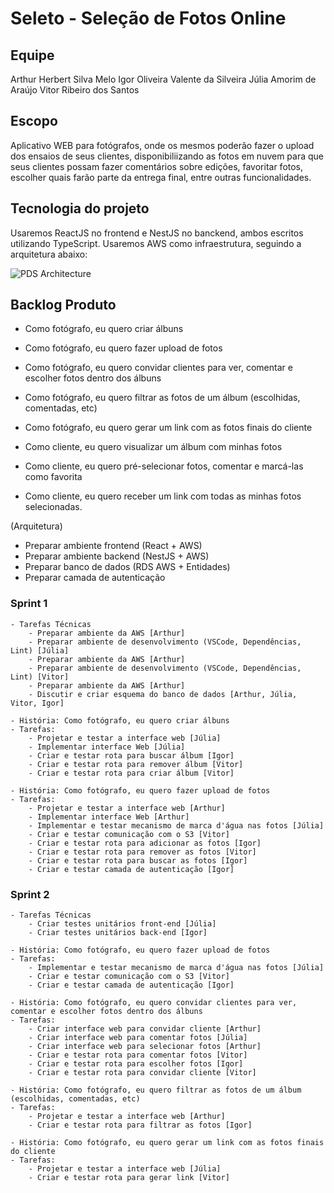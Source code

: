 # Seleto - Seleção de Fotos Online

## Equipe

Arthur Herbert Silva Melo
Igor Oliveira Valente da Silveira
Júlia Amorim de Araújo
Vitor Ribeiro dos Santos

## Escopo

Aplicativo WEB para fotógrafos, onde os mesmos poderão fazer o upload dos ensaios de seus clientes, disponibiliizando as fotos em nuvem para que seus clientes possam fazer comentários sobre edições, favoritar fotos, escolher quais farão parte da entrega final, entre outras funcionalidades.

## Tecnologia do projeto

Usaremos ReactJS no frontend e NestJS no banckend, ambos escritos utilizando TypeScript.
Usaremos AWS como infraestrutura, seguindo a arquitetura abaixo:

![PDS Architecture](https://user-images.githubusercontent.com/26313549/137907219-0859d05c-f41f-485b-a099-eddfdd200933.png)

## Backlog Produto

- Como fotógrafo, eu quero criar álbuns
- Como fotógrafo, eu quero fazer upload de fotos
- Como fotógrafo, eu quero convidar clientes para ver, comentar e escolher fotos dentro dos álbuns
- Como fotógrafo, eu quero filtrar as fotos de um álbum (escolhidas, comentadas, etc)
- Como fotógrafo, eu quero gerar um link com as fotos finais do cliente

- Como cliente, eu quero visualizar um álbum com minhas fotos
- Como cliente, eu quero pré-selecionar fotos, comentar e marcá-las como favorita
- Como cliente, eu quero receber um link com todas as minhas fotos selecionadas.

(Arquitetura)

- Preparar ambiente frontend (React + AWS)
- Preparar ambiente backend (NestJS + AWS)
- Preparar banco de dados (RDS AWS + Entidades)
- Preparar camada de autenticação

### Sprint 1

    - Tarefas Técnicas
    	- Preparar ambiente da AWS [Arthur]
    	- Preparar ambiente de desenvolvimento (VSCode, Dependências, Lint) [Júlia]
    	- Preparar ambiente da AWS [Arthur]
    	- Preparar ambiente de desenvolvimento (VSCode, Dependências, Lint) [Vitor]
    	- Preparar ambiente da AWS [Arthur]
    	- Discutir e criar esquema do banco de dados [Arthur, Júlia, Vitor, Igor]

    - História: Como fotógrafo, eu quero criar álbuns
    - Tarefas:
    	- Projetar e testar a interface web [Júlia]
    	- Implementar interface Web [Júlia]
    	- Criar e testar rota para buscar álbum [Igor]
    	- Criar e testar rota para remover álbum [Vitor]
    	- Criar e testar rota para criar álbum [Vitor]

    - História: Como fotógrafo, eu quero fazer upload de fotos
    - Tarefas:
    	- Projetar e testar a interface web [Arthur]
    	- Implementar interface Web [Arthur]
    	- Implementar e testar mecanismo de marca d'água nas fotos [Júlia]
    	- Criar e testar comunicação com o S3 [Vitor]
    	- Criar e testar rota para adicionar as fotos [Igor]
    	- Criar e testar rota para remover as fotos [Vitor]
    	- Criar e testar rota para buscar as fotos [Igor]
    	- Criar e testar camada de autenticação [Igor]
        
        
### Sprint 2

    - Tarefas Técnicas
    	- Criar testes unitários front-end [Júlia]
    	- Criar testes unitários back-end [Igor]
        
    - História: Como fotógrafo, eu quero fazer upload de fotos
    - Tarefas:
    	- Implementar e testar mecanismo de marca d'água nas fotos [Júlia]
    	- Criar e testar comunicação com o S3 [Vitor]
    	- Criar e testar camada de autenticação [Igor]
        
    - História: Como fotógrafo, eu quero convidar clientes para ver, comentar e escolher fotos dentro dos álbuns
    - Tarefas:
    	- Criar interface web para convidar cliente [Arthur]
        - Criar interface web para comentar fotos [Júlia]
        - Criar interface web para selecionar fotos [Arthur]
    	- Criar e testar rota para comentar fotos [Vitor]
    	- Criar e testar rota para escolher fotos [Igor]
    	- Criar e testar rota para convidar cliente [Vitor]

    - História: Como fotógrafo, eu quero filtrar as fotos de um álbum (escolhidas, comentadas, etc)
    - Tarefas:
    	- Projetar e testar a interface web [Arthur]
    	- Criar e testar rota para filtrar as fotos [Igor]
        
    - História: Como fotógrafo, eu quero gerar um link com as fotos finais do cliente
    - Tarefas:
    	- Projetar e testar a interface web [Júlia]
    	- Criar e testar rota para gerar link [Vitor]

